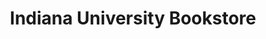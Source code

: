 ---
title: "Indiana University Bookstore"
url: /bloomington/indiana-university-bookstore/
shop: Bücher
---
